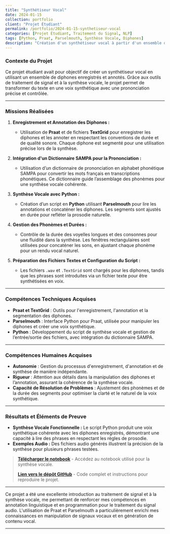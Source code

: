 ```yaml
---
title: "Synthétiseur Vocal"
date: 2024-01-15
collection: portfolio
client: "Projet Étudiant"
permalink: /portfolio/2024-01-15-synthetiseur-vocal
categories: [Projet Étudiant, Traitement du Signal, NLP]
tags: [Python, Praat, Parselmouth, Synthèse Vocale, Diphones]
description: "Création d'un synthétiseur vocal à partir d'un ensemble de diphones enregistrés et annotés, pour transformer du texte en voix synthétique."
---
```


### Contexte du Projet

Ce projet étudiant avait pour objectif de créer un synthétiseur vocal en utilisant un ensemble de diphones enregistrés et annotés. Grâce aux outils de traitement de signal et à la synthèse vocale, le projet permet de transformer du texte en une voix synthétique avec une prononciation précise et contrôlée.

---

### Missions Réalisées

1. **Enregistrement et Annotation des Diphones :**
   - Utilisation de **Praat** et de fichiers **TextGrid** pour enregistrer les diphones et les annoter en respectant les conventions de durée et de qualité sonore. Chaque diphone est segmenté pour une utilisation précise lors de la synthèse.

2. **Intégration d'un Dictionnaire SAMPA pour la Prononciation :**
   - Utilisation d’un dictionnaire de prononciation en alphabet phonétique SAMPA pour convertir les mots français en transcriptions phonétiques. Ce dictionnaire guide l’assemblage des phonèmes pour une synthèse vocale cohérente.

3. **Synthèse Vocale avec Python :**
   - Création d’un script en **Python** utilisant **Parselmouth** pour lire les annotations et concaténer les diphones. Les segments sont ajustés en durée pour refléter la prosodie naturelle.

4. **Gestion des Phonèmes et Durées :**
   - Contrôle de la durée des voyelles longues et des consonnes pour une fluidité dans la synthèse. Les fenêtres rectangulaires sont utilisées pour concaténer les sons, en ajustant chaque phonème pour un rendu vocal naturel.

5. **Préparation des Fichiers Textes et Configuration du Script :**
   - Les fichiers `.wav` et `.TextGrid` sont chargés pour les diphones, tandis que les phrases sont introduites via un fichier texte pour être synthétisées en voix.

---

### Compétences Techniques Acquises

- **Praat et TextGrid** : Outils pour l'enregistrement, l'annotation et la segmentation des diphones.
- **Parselmouth** : Interface Python pour Praat, utilisée pour manipuler les diphones et créer une voix synthétique.
- **Python** : Développement du script de synthèse vocale et gestion de l’entrée/sortie des fichiers, avec intégration du dictionnaire SAMPA.

---

### Compétences Humaines Acquises

- **Autonomie** : Gestion du processus d'enregistrement, d'annotation et de synthèse de manière indépendante.
- **Rigueur** : Attention aux détails dans la manipulation des diphones et l’annotation, assurant la cohérence de la synthèse vocale.
- **Capacité de Résolution de Problèmes** : Ajustement des phonèmes et de la durée des segments pour optimiser la clarté et le naturel de la voix synthétique.

---

### Résultats et Éléments de Preuve

- **Synthèse Vocale Fonctionnelle :** Le script Python produit une voix synthétique cohérente avec les diphones enregistrés, démontrant une capacité à lire des phrases en respectant les règles de prosodie.
- **Exemples Audio :** Des fichiers audio générés illustrent la précision de la synthèse pour plusieurs phrases testées.

> **[Télécharger le notebook](https://github.com/PerrineQhn/voice_synthesizer/blob/main/sentences_synthetizer.ipynb)** - Accédez au notebook utilisé pour la synthèse vocale.
>
> **[Lien vers le dépôt GitHub](https://github.com/PerrineQhn/voice_synthesizer)** - Code complet et instructions pour reproduire le projet.

---

Ce projet a été une excellente introduction au traitement de signal et à la synthèse vocale, me permettant de renforcer mes compétences en annotation linguistique et en programmation pour le traitement du signal audio. L'utilisation de Praat et Parselmouth a particulièrement enrichi mes connaissances en manipulation de signaux vocaux et en génération de contenu vocal.

--- 